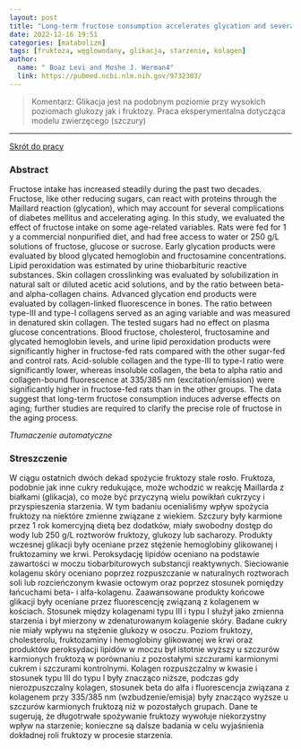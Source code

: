 ```yaml
---
layout: post
title: "Long-term fructose consumption accelerates glycation and several age-related variables in male rats "
date: 2022-12-16 19:51
categories: [matabolizm]
tags: [fruktoza, węglowodany, glikacja, starzenie, kolagen]
author:
  name: " Boaz Levi and Moshe J. Werman4"
  link: https://pubmed.ncbi.nlm.nih.gov/9732303/
---
```


> Komentarz:
> Glikacja jest na podobnym poziomie przy wysokich poziomach glukozy jak i fruktozy.
> Praca eksperymentalna dotycząca modelu zwierzęcego (szczury)
> 
<hr>

[Skrót do pracy](https://pubmed.ncbi.nlm.nih.gov/9732303/) 

### Abstract
Fructose intake has increased steadily during the past two decades. Fructose, like other reducing sugars, can react with proteins through the Maillard reaction (glycation), which may account for several complications of diabetes mellitus and accelerating aging. In this study, we evaluated the effect of fructose intake on some age-related variables. Rats were fed for 1 y a commercial nonpurified diet, and had free access to water or 250 g/L solutions of fructose, glucose or sucrose. Early glycation products were evaluated by blood glycated hemoglobin and fructosamine concentrations. Lipid peroxidation was estimated by urine thiobarbituric reactive substances. Skin collagen crosslinking was evaluated by solubilization in natural salt or diluted acetic acid solutions, and by the ratio between beta- and alpha-collagen chains. Advanced glycation end products were evaluated by collagen-linked fluorescence in bones. The ratio between type-III and type-I collagens served as an aging variable and was measured in denatured skin collagen. The tested sugars had no effect on plasma glucose concentrations. Blood fructose, cholesterol, fructosamine and glycated hemoglobin levels, and urine lipid peroxidation products were significantly higher in fructose-fed rats compared with the other sugar-fed and control rats. Acid-soluble collagen and the type-III to type-I ratio were significantly lower, whereas insoluble collagen, the beta to alpha ratio and collagen-bound fluorescence at 335/385 nm (excitation/emission) were significantly higher in fructose-fed rats than in the other groups. The data suggest that long-term fructose consumption induces adverse effects on aging; further studies are required to clarify the precise role of fructose in the aging process.


*Tłumaczenie automatyczne*

### Streszczenie
W ciągu ostatnich dwóch dekad spożycie fruktozy stale rosło. Fruktoza, podobnie jak inne cukry redukujące, może wchodzić w reakcję Maillarda z białkami (glikacja), co może być przyczyną wielu powikłań cukrzycy i przyspieszenia starzenia. W tym badaniu ocenialiśmy wpływ spożycia fruktozy na niektóre zmienne związane z wiekiem. Szczury były karmione przez 1 rok komercyjną dietą bez dodatków, miały swobodny dostęp do wody lub 250 g/L roztworów fruktozy, glukozy lub sacharozy. Produkty wczesnej glikacji były oceniane przez stężenie hemoglobiny glikowanej i fruktozaminy we krwi. Peroksydację lipidów oceniano na podstawie zawartości w moczu tiobarbiturowych substancji reaktywnych. Sieciowanie kolagenu skóry oceniano poprzez rozpuszczanie w naturalnych roztworach soli lub rozcieńczonym kwasie octowym oraz poprzez stosunek pomiędzy łańcuchami beta- i alfa-kolagenu. Zaawansowane produkty końcowe glikacji były oceniane przez fluorescencję związaną z kolagenem w kościach. Stosunek między kolagenami typu III i typu I służył jako zmienna starzenia i był mierzony w zdenaturowanym kolagenie skóry. Badane cukry nie miały wpływu na stężenie glukozy w osoczu. Poziom fruktozy, cholesterolu, fruktozaminy i hemoglobiny glikowanej we krwi oraz produktów peroksydacji lipidów w moczu był istotnie wyższy u szczurów karmionych fruktozą w porównaniu z pozostałymi szczurami karmionymi cukrem i szczurami kontrolnymi. Kolagen rozpuszczalny w kwasie i stosunek typu III do typu I były znacząco niższe, podczas gdy nierozpuszczalny kolagen, stosunek beta do alfa i fluorescencja związana z kolagenem przy 335/385 nm (wzbudzenie/emisja) były znacząco wyższe u szczurów karmionych fruktozą niż w pozostałych grupach. Dane te sugerują, że długotrwałe spożywanie fruktozy wywołuje niekorzystny wpływ na starzenie; konieczne są dalsze badania w celu wyjaśnienia dokładnej roli fruktozy w procesie starzenia.